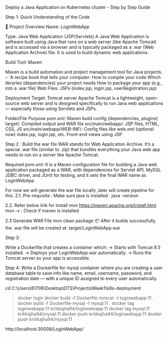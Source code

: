Deploy a Java Application on Kubernetes cluster - Step by Step Guide

Step 1: Quick Understanding of the Code

📁 Project Overview
Name: LoginWebApp

Type: Java Web Application (JSP/Servlets)
A Java Web Application is software built using Java that runs on a web server (like Apache Tomcat) and is accessed via a browser and is typically packaged as a .war (Web Application Archive) file.
It is used to build dynamic web applications. 

Build Tool: Maven

Maven is a build automation and project management tool for Java projects.
✅ A recipe book that tells your computer:
How to compile your code
Which libraries (dependencies) your project needs
How to package your app (e.g., into a .war file)
Web Files: JSPs (index.jsp, login.jsp, userRegistration.jsp)

Deployment Target: Tomcat server
Apache Tomcat is a lightweight, open-source web server and  is designed specifically to run Java web applications — especially those using Servlets and JSPs.

Folder/File	Purpose
pom.xml:	Maven build config (dependencies, plugins)
target/:	Compiled output and WAR file
src/main/webapp/:	JSP files, HTML, CSS, JS
src/main/webapp/WEB-INF/:	Config files like web.xml (optional now)
index.jsp, login.jsp, etc.	Front-end views using JSP


Step 2 : Build the war file
WAR stands for Web Application Archive.
It’s a special .war file (similar to .zip) that bundles everything your Java web app needs to run on a server like Apache Tomcat.

Required pom.xml: It is a Maven configuration file for building a Java web application packaged as a WAR, with dependencies for Servlet API, MySQL JDBC driver, and JUnit for testing, and it sets the final WAR name as LoginWebApp

For now we will generate the war file locally ,later will create pipeline for this.
2.1. Pre-requisite : Make sure java is installed .
java -version

2.2. Refer below link for install mvn 
https://maven.apache.org/install.html
mvn -v : Check if maven is installed

2.3 Generate WAR File
mvn clean package
📦 After it builds successfully, the .war file will be created at:
target/LoginWebApp.war

Step 3: 

Write a Dockerfile that creates a container which:
-> Starts with Tomcat 8.5 installed.
-> Deploys your LoginWebApp.war automatically.
-> Runs the Tomcat server so your app is accessible.

Step 4:
Write a Dockerfile for mysql container where you are creating a user database table to save info like name, email, username, password, and registration date — with a unique ID assigned to every user automatically.

cd C:\Users\81708\Desktop\DTS\Projects\Week1\k8s-deployment
>docker login
docker build -f Dockerfile-tomcat -t loginwebapp:11 .
docker build -f Dockerfile-mysql -t mysql:11 .
docker tag loginwebapp:11 kritikajha94/loginwebapp:11
docker tag mysql:11  kritikajha94/mysql:11
docker push  kritikajha94/loginwebapp:11
docker push kritikajha94/mysql:11

http://localhost:30008/LoginWebApp/
